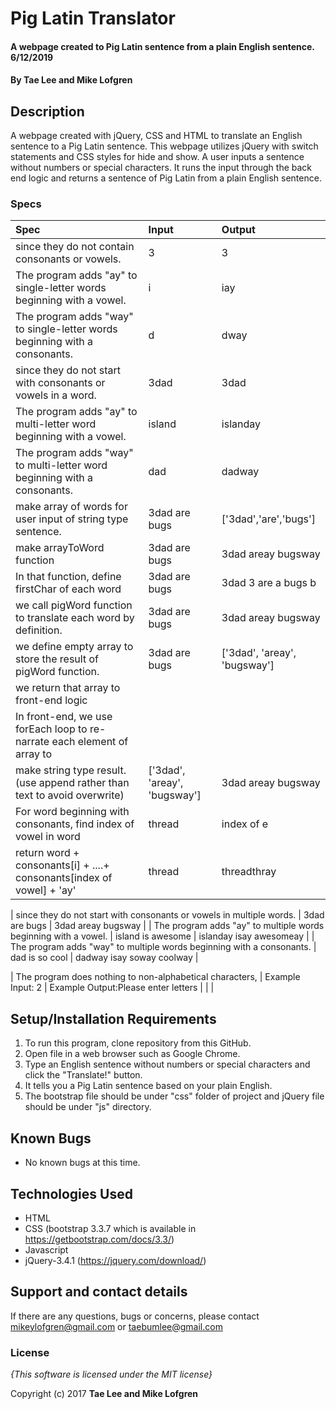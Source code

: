 # Pig Latin Translator

#### A webpage created to Pig Latin sentence from a plain English sentence. 6/12/2019

#### By **Tae Lee and Mike Lofgren**

## Description

A webpage created with jQuery, CSS and HTML to translate an English sentence to a Pig Latin sentence.
This webpage utilizes jQuery with switch statements and CSS styles for hide and show.
A user inputs a sentence without numbers or special characters.
It runs the input through the back end logic and returns a sentence of Pig Latin from a plain English sentence.

### Specs
| Spec                                                                       | Input                            | Output                                    |
| :------------------------------------------------------------------------- | :------------------------------- | :---------------------------------------- |
| since they do not contain consonants or vowels.                            | 3                                | 3                                         |
| The program adds "ay" to single-letter words beginning with a vowel.       | i                                | iay                                       |
| The program adds "way" to single-letter words beginning with a consonants. | d                                | dway                                      |
| since they do not start with consonants or vowels in a word.               | 3dad                             | 3dad                                      |
| The program adds "ay" to multi-letter word beginning with a vowel.         | island                           | islanday                                  |
| The program adds "way" to multi-letter word beginning with a consonants.   | dad                              | dadway                                    |
| make array of words for user input of string type sentence.                | 3dad are bugs                    | ['3dad','are','bugs']                     |
| make arrayToWord function                                                  | 3dad are bugs                    | 3dad areay bugsway                        |
| In that function, define firstChar of each word                            | 3dad are bugs                    | 3dad 3 are a bugs b                       |
| we call pigWord function to translate each word by definition.             | 3dad are bugs                    | 3dad areay bugsway                        |
| we define empty array to store the result of pigWord function.             | 3dad are bugs                    | ['3dad', 'areay', 'bugsway']              |
| we return that array to front-end logic                                    |                                  |                                           |
| In front-end, we use forEach loop to re-narrate each element of array to   |                                  |                                           |    
| make string type result. (use append rather than text to avoid overwrite)  | ['3dad', 'areay', 'bugsway']     | 3dad areay bugsway                        |
| For word beginning with consonants, find index of vowel in word            | thread                           | index of e                                |
| return word + consonants[i] + ....+ consonants[index of vowel] + 'ay'      | thread                           | threadthray                               |


| since they do not start with consonants or vowels in multiple words.       | 3dad are bugs                    | 3dad areay bugsway                        |
| The program adds "ay" to multiple words beginning with a vowel.            | island is awesome                | islanday isay awesomeay                   |
| The program adds "way" to multiple words beginning with a consonants.      | dad is so cool                   | dadway isay soway coolway                 |

| The program does nothing to non-alphabetical characters,             | Example Input: 2              | Example Output:Please enter letters                |                                                                      |                               |

## Setup/Installation Requirements

1. To run this program, clone repository from this GitHub.
2. Open file in a web browser such as Google Chrome.
3. Type an English sentence without numbers or special characters and click the "Translate!" button.
4. It tells you a Pig Latin sentence based on your plain English.
5. The bootstrap file should be under "css" folder of project and jQuery file should be under "js" directory.

## Known Bugs
* No known bugs at this time.

## Technologies Used
  * HTML
  * CSS (bootstrap 3.3.7 which is available in https://getbootstrap.com/docs/3.3/)
  * Javascript
  * jQuery-3.4.1 (https://jquery.com/download/)

## Support and contact details

If there are any questions, bugs or concerns, please contact mikeylofgren@gmail.com or taebumlee@gmail.com

### License

*{This software is licensed under the MIT license}*

Copyright (c) 2017 **Tae Lee and Mike Lofgren**
